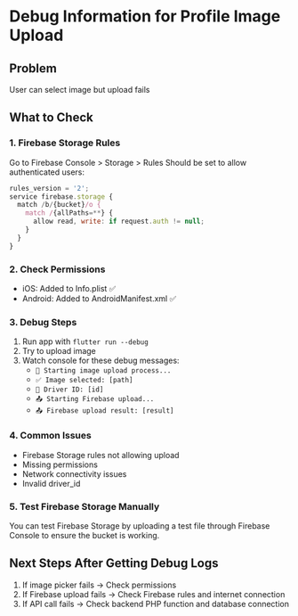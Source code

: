 # Debug Information for Profile Image Upload

## Problem
User can select image but upload fails

## What to Check

### 1. Firebase Storage Rules
Go to Firebase Console > Storage > Rules
Should be set to allow authenticated users:

```javascript
rules_version = '2';
service firebase.storage {
  match /b/{bucket}/o {
    match /{allPaths=**} {
      allow read, write: if request.auth != null;
    }
  }
}
```

### 2. Check Permissions
- iOS: Added to Info.plist ✅
- Android: Added to AndroidManifest.xml ✅

### 3. Debug Steps
1. Run app with `flutter run --debug`
2. Try to upload image
3. Watch console for these debug messages:
   - `🔄 Starting image upload process...`
   - `✅ Image selected: [path]`
   - `👤 Driver ID: [id]`
   - `📤 Starting Firebase upload...`
   - `📤 Firebase upload result: [result]`

### 4. Common Issues
- Firebase Storage rules not allowing upload
- Missing permissions
- Network connectivity issues
- Invalid driver_id

### 5. Test Firebase Storage Manually
You can test Firebase Storage by uploading a test file through Firebase Console to ensure the bucket is working.

## Next Steps After Getting Debug Logs
1. If image picker fails → Check permissions
2. If Firebase upload fails → Check Firebase rules and internet connection
3. If API call fails → Check backend PHP function and database connection